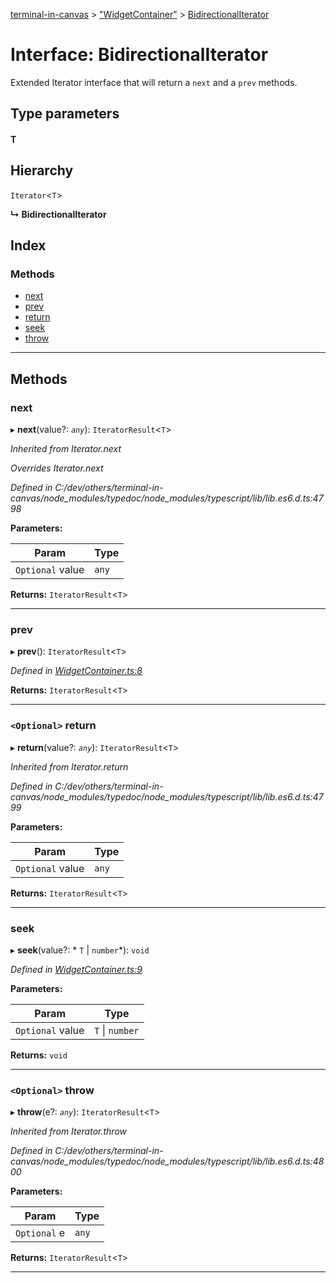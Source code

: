 [terminal-in-canvas](../README.md) > ["WidgetContainer"](../modules/_widgetcontainer_.md) > [BidirectionalIterator](../interfaces/_widgetcontainer_.bidirectionaliterator.md)

# Interface: BidirectionalIterator

Extended Iterator interface that will return a `next` and a `prev` methods.

## Type parameters
#### T 
## Hierarchy

 `Iterator`<`T`>

**↳ BidirectionalIterator**

## Index

### Methods

* [next](_widgetcontainer_.bidirectionaliterator.md#next)
* [prev](_widgetcontainer_.bidirectionaliterator.md#prev)
* [return](_widgetcontainer_.bidirectionaliterator.md#return)
* [seek](_widgetcontainer_.bidirectionaliterator.md#seek)
* [throw](_widgetcontainer_.bidirectionaliterator.md#throw)

---

## Methods

<a id="next"></a>

###  next

▸ **next**(value?: *`any`*): `IteratorResult`<`T`>

*Inherited from Iterator.next*

*Overrides Iterator.next*

*Defined in C:/dev/others/terminal-in-canvas/node_modules/typedoc/node_modules/typescript/lib/lib.es6.d.ts:4798*

**Parameters:**

| Param | Type |
| ------ | ------ |
| `Optional` value | `any` |

**Returns:** `IteratorResult`<`T`>

___
<a id="prev"></a>

###  prev

▸ **prev**(): `IteratorResult`<`T`>

*Defined in [WidgetContainer.ts:8](https://github.com/danikaze/terminal-in-canvas/blob/bacbdf6/src/WidgetContainer.ts#L8)*

**Returns:** `IteratorResult`<`T`>

___
<a id="return"></a>

### `<Optional>` return

▸ **return**(value?: *`any`*): `IteratorResult`<`T`>

*Inherited from Iterator.return*

*Defined in C:/dev/others/terminal-in-canvas/node_modules/typedoc/node_modules/typescript/lib/lib.es6.d.ts:4799*

**Parameters:**

| Param | Type |
| ------ | ------ |
| `Optional` value | `any` |

**Returns:** `IteratorResult`<`T`>

___
<a id="seek"></a>

###  seek

▸ **seek**(value?: * `T` &#124; `number`*): `void`

*Defined in [WidgetContainer.ts:9](https://github.com/danikaze/terminal-in-canvas/blob/bacbdf6/src/WidgetContainer.ts#L9)*

**Parameters:**

| Param | Type |
| ------ | ------ |
| `Optional` value |  `T` &#124; `number`|

**Returns:** `void`

___
<a id="throw"></a>

### `<Optional>` throw

▸ **throw**(e?: *`any`*): `IteratorResult`<`T`>

*Inherited from Iterator.throw*

*Defined in C:/dev/others/terminal-in-canvas/node_modules/typedoc/node_modules/typescript/lib/lib.es6.d.ts:4800*

**Parameters:**

| Param | Type |
| ------ | ------ |
| `Optional` e | `any` |

**Returns:** `IteratorResult`<`T`>

___

